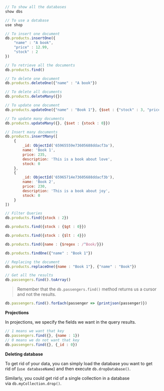 
```js
// To show all the databases
show dbs
```

```js
// To use a database
use shop
```

```js
// To insert one document
db.products.insertOne({
	"name" : "A book",
	"price" : 12.99, 
	"stock" : 2
})
```

```js
// To retrieve all the documents
db.products.find()
```

```js
// To delete one document
db.products.deleteOne({"name" : "A book"})
```

```js
// To delete all documents
db.products.deleteMany({})
```

```js
// To update one document
db.products.updateOne({"name" : "Book 1"}, {$set : {"stock" : 3, "price" : 235}})
```

```js
// To update many documents
db.products.updateMany({}, {$set : {stock : 0}})
```

```js
// Insert many documents
db.products.insertMany([ 
	{ 
		_id: ObjectId('65965559e73605688ddacf3a'),
		name: 'Book 1',
		price: 235,
		description: 'This is a book about love',
		stock: 0
	}, 
	{ 
		_id: ObjectId('65965714e73605688ddacf3b'),
		name: 'Book 2',
		price: 230,
		description: 'This is a book about joy',
		stock: 0
	}
])
```

```js
// Filter Queries
db.products.find({stock : 2})

db.products.find({stock : {$gt : 0}})

db.products.find({stock : {$lt : 4}})

db.products.find({name : {$regex : /^Book/}})

db.products.findOne({"name" : "Book 1"})
```


```js
// Replacing the document
db.products.replaceOne({name : "Book 1"}, {"name" : "Book"})
```

```js
// Get all the results
db.passengers.find().toArray()


```

> Remember that the `db.passengers.find()`  method returns us a cursor and not the results.

```js
db.passengers.find().forEach(passenger => {printjson(passenger)})
```

**Projections**

In projections, we specify the fields we want in the query results.

```js
// 1 means we want that key
db.passengers.find({}, {name : 1})
// 0 means we do not want that key
db.passengers.find({}, {_id : 0})
```

**Deleting database**

To get rid of your data, you can simply load the database you want to get rid of (`use databaseName`) and then execute `db.dropDatabase()`.

Similarly, you could get rid of a single collection in a database via `db.myCollection.drop()`.


